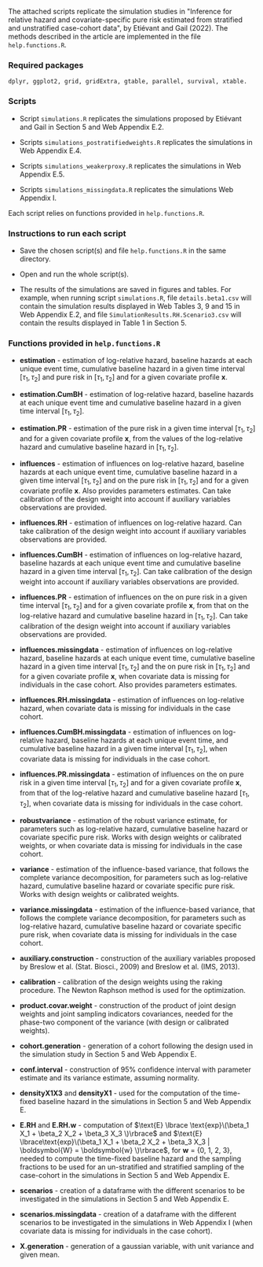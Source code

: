 The attached scripts replicate the simulation studies in "Inference for relative hazard and covariate-specific pure risk estimated from stratified and unstratified case-cohort data", by Etiévant and Gail (2022). The methods described in the article are implemented in the file `help.functions.R`.

### Required packages 

```
dplyr, ggplot2, grid, gridExtra, gtable, parallel, survival, xtable.
```

### Scripts

* Script `simulations.R` replicates the simulations proposed by Etiévant and Gail in Section 5 and Web Appendix E.2.

* Scripts `simulations_postratifiedweights.R` replicates the simulations in Web Appendix E.4.

* Scripts `simulations_weakerproxy.R` replicates the simulations in Web Appendix E.5.

* Scripts `simulations_missingdata.R` replicates the simulations Web Appendix I.

Each script relies on functions provided in `help.functions.R`.


### Instructions to run each script

* Save the chosen script(s) and file `help.functions.R` in the same directory.

* Open and run the whole script(s).

* The results of the simulations are saved in figures and tables. For example, when running script `simulations.R`, file `details.beta1.csv` will contain the simulation results displayed in Web Tables 3, 9 and 15 in Web Appendix E.2, and file `SimulationResults.RH.Scenario3.csv` will contain the results displayed in Table 1 in Section 5.


### Functions provided in `help.functions.R`

* **estimation** - estimation of log-relative hazard, baseline hazards at each unique event time, cumulative baseline hazard in a given time interval $\left[ \tau_1,\tau_2 \right]$ and pure risk in $\left[ \tau_1,\tau_2 \right]$ and for a given covariate profile $\boldsymbol{x}$.

* **estimation.CumBH** - estimation of log-relative hazard, baseline hazards at each unique event time and cumulative baseline hazard in a given time interval $\left[ \tau_1,\tau_2 \right]$.

* **estimation.PR** - estimation of the pure risk in a given time interval $\left[ \tau_1,\tau_2 \right]$ and for a given covariate profile $\boldsymbol{x}$, from the values of the log-relative hazard and cumulative baseline hazard in $\left[ \tau_1,\tau_2 \right]$.

* **influences** - estimation of influences on log-relative hazard, baseline hazards at each unique event time, cumulative baseline hazard in a given time interval $\left[ \tau_1,\tau_2 \right]$ and on the pure risk in $\left[ \tau_1,\tau_2 \right]$ and for a given covariate profile $\boldsymbol{x}$. Also provides parameters estimates. Can take calibration of the design weight into account if auxiliary variables observations are provided.

* **influences.RH** - estimation of influences on log-relative hazard. Can take calibration of the design weight into account if auxiliary variables observations are provided.

* **influences.CumBH** - estimation of influences on log-relative hazard, baseline hazards at each unique event time and cumulative baseline hazard in a given time interval $\left[ \tau_1,\tau_2 \right]$. Can take calibration of the design weight into account if auxiliary variables observations are provided.

* **influences.PR** - estimation of influences on the on pure risk in a given time interval $\left[ \tau_1,\tau_2 \right]$ and for a given covariate profile $\boldsymbol{x}$, from that on the log-relative hazard and cumulative baseline hazard in $\left[ \tau_1,\tau_2 \right]$. Can take calibration of the design weight into account if auxiliary variables observations are provided.

* **influences.missingdata** - estimation of influences on log-relative hazard, baseline hazards at each unique event time, cumulative baseline hazard in a given time interval $\left[ \tau_1,\tau_2 \right]$ and the on pure risk in $\left[ \tau_1,\tau_2 \right]$ and for a given covariate profile $\boldsymbol{x}$, when covariate data is missing for individuals in the case cohort. Also provides parameters estimates.

* **influences.RH.missingdata** - estimation of influences on log-relative hazard, when covariate data is missing for individuals in the case cohort.

* **influences.CumBH.missingdata** - estimation of influences on log-relative hazard, baseline hazards at each unique event time, and cumulative baseline hazard in a given time interval $\left[ \tau_1,\tau_2 \right]$, when covariate data is missing for individuals in the case cohort.

* **influences.PR.missingdata** - estimation of influences on the on pure risk in a given time interval $\left[ \tau_1,\tau_2 \right]$ and for a given covariate profile $\boldsymbol{x}$, from that of the log-relative hazard and cumulative baseline hazard $\left[ \tau_1,\tau_2 \right]$, when covariate data is missing for individuals in the case cohort. 

* **robustvariance** - estimation of the robust variance estimate, for parameters such as log-relative hazard, cumulative baseline hazard or covariate specific pure risk. Works with design weights or calibrated weights, or when covariate data is missing for individuals in the case cohort.

* **variance** - estimation of the influence-based variance, that follows the complete variance decomposition, for parameters such as log-relative hazard, cumulative baseline hazard or covariate specific pure risk. Works with design weights or calibrated weights.

* **variance.missingdata** - estimation of the influence-based variance, that follows the complete variance decomposition, for parameters such as log-relative hazard, cumulative baseline hazard or covariate specific pure risk, when covariate data is missing for individuals in the case cohort.

* **auxiliary.construction** - construction of the auxiliary variables proposed by Breslow et al. (Stat. Biosci., 2009) and Breslow et al. (IMS, 2013). 

* **calibration** - calibration of the design weights using the raking procedure. The Newton Raphson method is used for the optimization.

* **product.covar.weight** - construction of the product of joint design weights and joint sampling indicators covariances, needed for the phase-two component of the variance (with design or calibrated weights).

* **cohort.generation** - generation of a cohort following the design used in the simulation study in Section 5 and Web Appendix E.

* **conf.interval** - construction of 95% confidence interval with parameter estimate and its variance estimate, assuming normality.

* **densityX1X3** and **densityX1** - used for the computation of the time-fixed baseline hazard in the simulations in Section 5 and Web Appendix E.

* **E.RH** and **E.RH.w** - computation of $\text{E} \lbrace \text{exp}\(\beta_1 X_1 + \beta_2 X_2 + \beta_3 X_3 \)\rbrace$ and $\text{E} \lbrace\text{exp}\(\beta_1 X_1 + \beta_2 X_2 + \beta_3 X_3 | \boldsymbol{W} = \boldsymbol{w} \)\rbrace$, for $\boldsymbol{w}$ = {0, 1, 2, 3}, needed to compute the time-fixed baseline hazard and the sampling fractions to be used for an un-stratified and stratified sampling of the case-cohort in the simulations in Section 5 and Web Appendix E.

* **scenarios** - creation of a dataframe with the different scenarios to be investigated in the simulations in Section 5 and Web Appendix E.

* **scenarios.missingdata** - creation of a dataframe with the different scenarios to be investigated in the simulations in Web Appendix I (when covariate data is missing for individuals in the case cohort).
* **X.generation** - generation of a gaussian variable, with unit variance and given mean.
 
